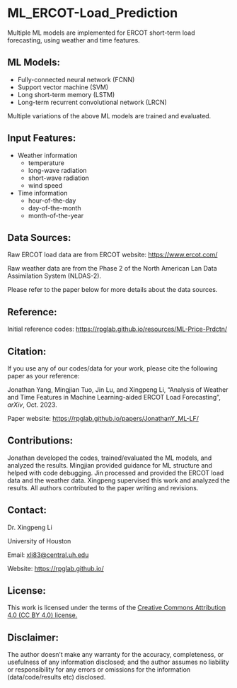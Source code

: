 # ML_ERCOT-Load_Prediction

Multiple ML models are implemented for ERCOT short-term load forecasting, using weather and time features.

## ML Models:
* Fully-connected neural network (FCNN)
* Support vector machine (SVM)
* Long short-term memory (LSTM)
* Long-term recurrent convolutional network (LRCN)

Multiple variations of the above ML models are trained and evaluated.


## Input Features:
* Weather information
	* temperature
	* long-wave radiation
	* short-wave radiation
	* wind speed
* Time information
	* hour-of-the-day
	* day-of-the-month
	* month-of-the-year


## Data Sources:
Raw ERCOT load data are from ERCOT website: https://www.ercot.com/

Raw weather data are from the Phase 2 of the North American Lan Data Assimilation System (NLDAS-2).

Please refer to the paper below for more details about the data sources.


## Reference:
Initial reference codes: https://rpglab.github.io/resources/ML-Price-Prdctn/


## Citation:
If you use any of our codes/data for your work, please cite the following paper as your reference:

Jonathan Yang, Mingjian Tuo, Jin Lu, and Xingpeng Li, “Analysis of Weather and Time Features in Machine Learning-aided ERCOT Load Forecasting”, *arXiv*, Oct. 2023.

Paper website: https://rpglab.github.io/papers/JonathanY_ML-LF/


## Contributions:
Jonathan developed the codes, trained/evaluated the ML models, and analyzed the results. Mingjian provided guidance for ML structure and helped with code debugging. Jin processed and provided the ERCOT load data and the weather data. Xingpeng supervised this work and analyzed the results. All authors contributed to the paper writing and revisions.


## Contact:
Dr. Xingpeng Li

University of Houston

Email: xli83@central.uh.edu

Website: <a class="off" href="/"  target="_blank">https://rpglab.github.io/</a>


## License:
This work is licensed under the terms of the <a class="off" href="https://creativecommons.org/licenses/by/4.0/"  target="_blank">Creative Commons Attribution 4.0 (CC BY 4.0) license.</a>


## Disclaimer:
The author doesn’t make any warranty for the accuracy, completeness, or usefulness of any information disclosed; and the author assumes no liability or responsibility for any errors or omissions for the information (data/code/results etc) disclosed.

